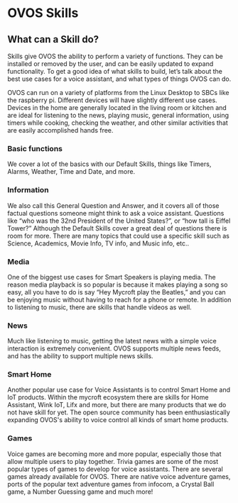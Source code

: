 # OVOS Skills

## What can a Skill do?

Skills give OVOS the ability to perform a variety of functions. They can be installed or removed by the user, and can be
easily updated to expand functionality. To get a good idea of what skills to build, let’s talk about the best use cases
for a voice assistant, and what types of things OVOS can do.

OVOS can run on a variety of platforms from the Linux Desktop to SBCs like the raspberry pi.
Different devices will have slightly different use cases. Devices in the home are generally located in the living room
or kitchen and are ideal for listening to the news, playing music, general information, using timers while cooking,
checking the weather, and other similar activities that are easily accomplished hands free.

### Basic functions

We cover a lot of the basics with our Default Skills, things like Timers, Alarms, Weather, Time and Date, and more.

### Information

We also call this General Question and Answer, and it covers all of those factual questions someone might think to ask a
voice assistant. Questions like “who was the 32nd President of the United States?”, or “how tall is Eiffel Tower?”
Although the Default Skills cover a great deal of questions there is room for more. There are many topics that could use
a specific skill such as Science, Academics, Movie Info, TV info, and Music info, etc..

### Media

One of the biggest use cases for Smart Speakers is playing media. The reason media playback is so popular is because it
makes playing a song so easy, all you have to do is say “Hey Mycroft play the Beatles,” and you can be enjoying music
without having to reach for a phone or remote. In addition to listening to music, there are
skills that handle videos as well.

### News

Much like listening to music, getting the latest news with a simple voice interaction is extremely convenient. OVOS
supports multiple news feeds, and has the ability to support multiple news skills.

### Smart Home

Another popular use case for Voice Assistants is to control Smart Home and IoT products. Within the mycroft ecosystem
there
are skills for Home Assistant, Wink IoT, Lifx and more, but there are many products that we do not have skill for yet.
The open source community has been enthusiastically expanding OVOS's ability to voice control all kinds of smart home
products.

### Games

Voice games are becoming more and more popular, especially those that allow multiple users to play together. Trivia
games are some of the most popular types of games to develop for voice assistants. There are several games already
available for OVOS. There are native voice adventure games, ports of the popular text adventure games from infocom, a
Crystal Ball game, a Number Guessing game and much more!
